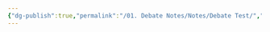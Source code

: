 ```yaml
---
{"dg-publish":true,"permalink":"/01. Debate Notes/Notes/Debate Test/","created":"2025-08-20T12:36:53.423-04:00","updated":"2025-09-12T17:01:25.614-04:00"}
---
```


